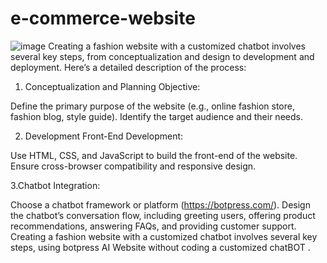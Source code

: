 # e-commerce-website

![image](https://github.com/user-attachments/assets/8808718f-1ff2-49b4-ae18-7201034f7618)
Creating a fashion website with a customized chatbot involves several key steps, from conceptualization and design to development and deployment. Here’s a detailed description of the process:

1. Conceptualization and Planning
Objective:

Define the primary purpose of the website (e.g., online fashion store, fashion blog, style guide).
Identify the target audience and their needs.


2. Development
Front-End Development:

Use HTML, CSS, and JavaScript to build the front-end of the website.
Ensure cross-browser compatibility and responsive design.

3.Chatbot Integration:

Choose a chatbot framework or platform (https://botpress.com/).
Design the chatbot’s conversation flow, including greeting users, offering product recommendations, answering FAQs, and providing customer support.
Creating a fashion website with a customized chatbot involves several key steps, using botpress AI Website without coding a customized chatBOT .


